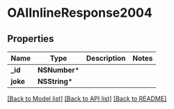 # OAIInlineResponse2004

## Properties
Name | Type | Description | Notes
------------ | ------------- | ------------- | -------------
**_id** | **NSNumber*** |  | 
**joke** | **NSString*** |  | 

[[Back to Model list]](../README.md#documentation-for-models) [[Back to API list]](../README.md#documentation-for-api-endpoints) [[Back to README]](../README.md)


